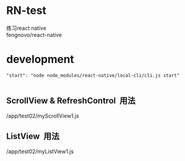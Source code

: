 # RN-test  
练习react native  
fengnovo/react-native

# development  
```  
"start": "node node_modules/react-native/local-cli/cli.js start"
  
```
## ScrollView & RefreshControl  用法  
/app/test02/myScrollView1.js  
## ListView  用法
/app/test02/myListView1.js
